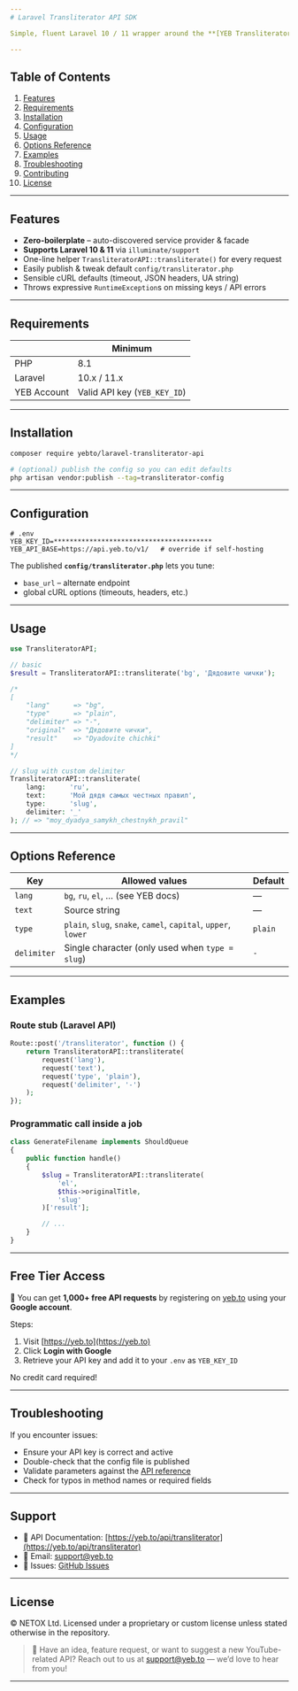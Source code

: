 ```yaml
---
# Laravel Transliterator API SDK

Simple, fluent Laravel 10 / 11 wrapper around the **[YEB Transliterator](https://yeb.to/api/transliterator)** endpoint—convert Cyrillic, Greek, and other non-Latin text to Romanised output or various case/sluggified forms straight from your Laravel codebase.

---
```


## Table of Contents
1. [Features](#features)  
2. [Requirements](#requirements)  
3. [Installation](#installation)  
4. [Configuration](#configuration)  
5. [Usage](#usage)  
6. [Options Reference](#options-reference)  
7. [Examples](#examples)  
8. [Troubleshooting](#troubleshooting)  
9. [Contributing](#contributing)  
10. [License](#license)

---

## Features
- **Zero-boilerplate** – auto-discovered service provider & facade  
- **Supports Laravel 10 & 11** via `illuminate/support`  
- One-line helper `TransliteratorAPI::transliterate()` for every request  
- Easily publish & tweak default `config/transliterator.php`  
- Sensible cURL defaults (timeout, JSON headers, UA string)  
- Throws expressive `RuntimeException`s on missing keys / API errors  

---

## Requirements
|                | Minimum |
|----------------|---------|
| PHP            | 8.1     |
| Laravel        | 10.x / 11.x |
| YEB Account    | Valid API key (`YEB_KEY_ID`) |

---

## Installation

```bash
composer require yebto/laravel-transliterator-api

# (optional) publish the config so you can edit defaults
php artisan vendor:publish --tag=transliterator-config
````

---

## Configuration

```dotenv
# .env
YEB_KEY_ID=****************************************
YEB_API_BASE=https://api.yeb.to/v1/   # override if self-hosting
```

The published **`config/transliterator.php`** lets you tune:

* `base_url` – alternate endpoint
* global cURL options (timeouts, headers, etc.)

---

## Usage

```php
use TransliteratorAPI;

// basic
$result = TransliteratorAPI::transliterate('bg', 'Дядовите чички');

/*
[
    "lang"      => "bg",
    "type"      => "plain",
    "delimiter" => "-",
    "original"  => "Дядовите чички",
    "result"    => "Dyadovite chichki"
]
*/

// slug with custom delimiter
TransliteratorAPI::transliterate(
    lang:      'ru',
    text:      'Мой дядя самых честных правил',
    type:      'slug',
    delimiter: '_'
); // => "moy_dyadya_samykh_chestnykh_pravil"
```

---

## Options Reference

| Key         | Allowed values                                                 | Default |
| ----------- | -------------------------------------------------------------- | ------- |
| `lang`      | `bg`, `ru`, `el`, … (see YEB docs)                             | —       |
| `text`      | Source string                                                  | —       |
| `type`      | `plain`, `slug`, `snake`, `camel`, `capital`, `upper`, `lower` | `plain` |
| `delimiter` | Single character (only used when `type = slug`)                | `-`     |

---

## Examples

### Route stub (Laravel API)

```php
Route::post('/transliterator', function () {
    return TransliteratorAPI::transliterate(
        request('lang'),
        request('text'),
        request('type', 'plain'),
        request('delimiter', '-')
    );
});
```

### Programmatic call inside a job

```php
class GenerateFilename implements ShouldQueue
{
    public function handle()
    {
        $slug = TransliteratorAPI::transliterate(
            'el',
            $this->originalTitle,
            'slug'
        )['result'];

        // ...
    }
}
```
---

## Free Tier Access

🎁 You can get **1,000+ free API requests** by registering on [yeb.to](https://yeb.to) using your **Google account**.

Steps:

1. Visit [https://yeb.to](https://yeb.to)
2. Click **Login with Google**
3. Retrieve your API key and add it to your `.env` as `YEB_KEY_ID`

No credit card required!

---

## Troubleshooting

If you encounter issues:

* Ensure your API key is correct and active
* Double-check that the config file is published
* Validate parameters against the [API reference](https://yeb.to/api/transliterator)
* Check for typos in method names or required fields

---

## Support

* 📘 API Documentation: [https://yeb.to/api/transliterator](https://yeb.to/api/transliterator)
* 📧 Email: [support@yeb.to](mailto:support@yeb.to)
* 🐛 Issues: [GitHub Issues](https://github.com/yebto/youtube-api/issues)

---

## License

© NETOX Ltd. Licensed under a proprietary or custom license unless stated otherwise in the repository.

> 💬 Have an idea, feature request, or want to suggest a new YouTube-related API?
> Reach out to us at [support@yeb.to](mailto:support@yeb.to) — we’d love to hear from you!

---
